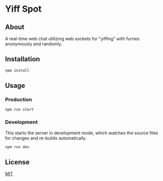 # Yiff Spot

## About

A real-time web chat utilizing web sockets for "yiffing" with furries anonymously and randomly.

## Installation

```bash
npm install
```

## Usage

### Production

```bash
npm run start
```

### Development

This starts the server in development mode, which watches the source files for changes and re-builds automatically.

```bash
npm run dev
```

## License

[MIT](LICENSE)
